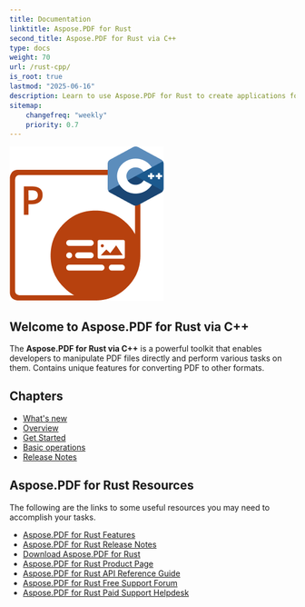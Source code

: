 ```yaml
---
title: Documentation
linktitle: Aspose.PDF for Rust
second_title: Aspose.PDF for Rust via C++
type: docs
weight: 70
url: /rust-cpp/
is_root: true
lastmod: "2025-06-16"
description: Learn to use Aspose.PDF for Rust to create applications for PDF documents processing in Rust environment.
sitemap:
    changefreq: "weekly"
    priority: 0.7
---
```


![Aspose.PDF for Rust logo image](aspose-pdf-for-rust-cpp.png)

## Welcome to Aspose.PDF for Rust via C++

The **Aspose.PDF for Rust via C++** is a powerful toolkit that enables developers to manipulate PDF files directly and perform various tasks on them. Contains unique features for converting PDF to other formats.

## Chapters

- [What's new](/pdf/rust-cpp/whatsnew/)
- [Overview](/pdf/rust-cpp/overview/)
- [Get Started](/pdf/rust-cpp/get-started/)
- [Basic operations](/pdf/rust-cpp/basic-operations/)
- [Release Notes](https://releases.aspose.com/pdf/rustcpp/release-notes/)

## Aspose.PDF for Rust Resources

The following are the links to some useful resources you may need to accomplish your tasks.

- [Aspose.PDF for Rust Features](/pdf/rust-cpp/key-features/)
- [Aspose.PDF for Rust Release Notes](https://releases.aspose.com/pdf/rustcpp/release-notes/)
- [Download Aspose.PDF for Rust](https://releases.aspose.com/pdf/rustcpp/)
- [Aspose.PDF for Rust Product Page](https://products.aspose.com/pdf/rust-cpp/)
- [Aspose.PDF for Rust API Reference Guide](https://reference.aspose.com/pdf/rust-cpp/)
- [Aspose.PDF for Rust Free Support Forum](https://forum.aspose.com/c/pdf/10)
- [Aspose.PDF for Rust Paid Support Helpdesk](https://helpdesk.aspose.com/)
